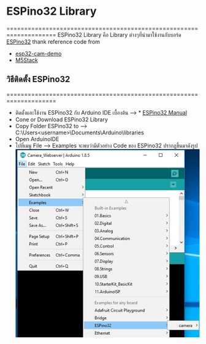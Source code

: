 # ESPino32 Library 
====================================================================
ESPino32 Library คือ Library ต่างๆที่นำมาใช้งานกับบอร์ด [ESPino32](http://thaieasyelec.com/products/development-boards/arduino/espino32-wifi-development-board-detail.html) 
thank reference code from
* [esp32-cam-demo](https://github.com/igrr/esp32-cam-demo)
* [M5Stack](https://github.com/m5stack/M5Stack)

## วิธีติดตั้ง ESPino32
====================================================================   
*   ติดตั้งและใช้งาน ESPino32 กับ Arduino IDE เบื้องต้น --> * [ESPino32 Manual](http://thaieasyelec.com/downloads/ETEE061/ESPino32_User_Manual_TH.pdf)
* Cone or Download  ESPino32 Library 
* Copy Folder ESPino32 to --> C:\Users\<username>\Documents\Arduino\libraries
* Open ArduinoIDE 
* ไปที่เมนู File --> Examples จะพบว่ามีตัวอย่าง Code ของ ESPino32 ปรากฏขึ้นมาดังรูป
![](docs/pic_example_file.jpg)

